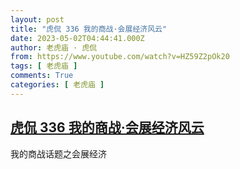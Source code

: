 ```yaml
---
layout: post
title: "虎侃 336 我的商战·会展经济风云"
date: 2023-05-02T04:44:41.000Z
author: 老虎庙 · 虎侃
from: https://www.youtube.com/watch?v=HZ59Z2pOk20
tags: [ 老虎庙 ]
comments: True
categories: [ 老虎庙 ]
---
```

<!--1683002681000-->
[虎侃 336 我的商战·会展经济风云](https://www.youtube.com/watch?v=HZ59Z2pOk20)
------

<div>
我的商战话题之会展经济
</div>
